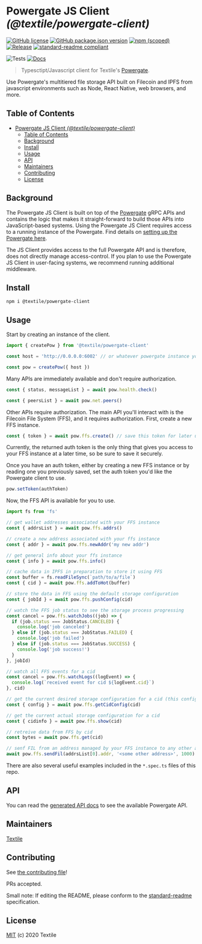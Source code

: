 # Powergate JS Client _(@textile/powergate-client)_

[![GitHub license](https://img.shields.io/github/license/textileio/js-powergate-client.svg)](./LICENSE)
[![GitHub package.json version](https://img.shields.io/github/package-json/v/textileio/js-powergate-client.svg?style=popout-square)](./package.json)
[![npm (scoped)](https://img.shields.io/npm/v/@textile/powergate-client.svg?style=popout-square)](https://www.npmjs.com/package/@textile/powergate-client)
[![Release](https://img.shields.io/github/release/textileio/js-powergate-client.svg)](https://github.com/textileio/js-powergate-client/releases/latest)
[![standard-readme compliant](https://img.shields.io/badge/standard--readme-OK-green.svg)](https://github.com/RichardLitt/standard-readme)

![Tests](https://github.com/textileio/js-powergate-client/workflows/Test/badge.svg)
[![Docs](https://github.com/textileio/js-powergate-client/workflows/Docs/badge.svg)](https://textileio.github.io/js-powergate-client)

> Typesctipt/Javascript client for Textile's [Powergate](https://github.com/textileio/powergate).

Use Powergate's multitiered file storage API built on Filecoin and IPFS from javascript environments such as Node, React Native, web browsers, and more.

## Table of Contents

- [Powergate JS Client _(@textile/powergate-client)_](#powergate-js-client-textilepowergate-client)
  - [Table of Contents](#table-of-contents)
  - [Background](#background)
  - [Install](#install)
  - [Usage](#usage)
  - [API](#api)
  - [Maintainers](#maintainers)
  - [Contributing](#contributing)
  - [License](#license)

## Background

The Powergate JS Client is built on top of the [Powergate](https://github.com/textileio/powergate/) gRPC APIs and contains the logic that makes it straight-forward to build those APIs into JavaScript-based systems. Using the Powergate JS Client requires access to a running instance of the Powergate. Find details on [setting up the Powergate here](https://github.com/textileio/powergate/#installation).

The JS Client provides access to the full Powergate API and is therefore, does not directly manage access-control. If you plan to use the Powergate JS Client in user-facing systems, we recommend running additional middleware.

## Install

```
npm i @textile/powergate-client
```

## Usage

Start by creating an instance of the client.

```typescript
import { createPow } from '@textile/powergate-client'

const host = 'http://0.0.0.0:6002' // or whatever powergate instance you want

const pow = createPow({ host })
```

Many APIs are immediately available and don't require authorization.

```typescript
const { status, messageList } = await pow.health.check()

const { peersList } = await pow.net.peers()
```

Other APIs require authorization. The main API you'll interact with is the Filecoin File System (FFS), and it requires authorization. First, create a new FFS instance.

```typescript
const { token } = await pow.ffs.create() // save this token for later use!
```

Currently, the returned auth token is the only thing that gives you access to your FFS instance at a later time, so be sure to save it securely.

Once you have an auth token, either by creating a new FFS instance or by reading one you previously saved, set the auth token you'd like the Powergate client to use.

```typescript
pow.setToken(authToken)
```

Now, the FFS API is available for you to use.

```typescript
import fs from 'fs'

// get wallet addresses associated with your FFS instance
const { addrsList } = await pow.ffs.addrs()

// create a new address associated with your ffs instance
const { addr } = await pow.ffs.newAddr('my new addr')

// get general info about your ffs instance
const { info } = await pow.ffs.info()

// cache data in IPFS in preparation to store it using FFS
const buffer = fs.readFileSync(`path/to/a/file`)
const { cid } = await pow.ffs.addToHot(buffer)

// store the data in FFS using the default storage configuration
const { jobId } = await pow.ffs.pushConfig(cid)

// watch the FFS job status to see the storage process progressing
const cancel = pow.ffs.watchJobs((job) => {
  if (job.status === JobStatus.CANCELED) {
    console.log('job canceled')
  } else if (job.status === JobStatus.FAILED) {
    console.log('job failed')
  } else if (job.status === JobStatus.SUCCESS) {
    console.log('job success!')
  }
}, jobId)

// watch all FFS events for a cid
const cancel = pow.ffs.watchLogs((logEvent) => {
  console.log(`received event for cid ${logEvent.cid}`)
}, cid)

// get the current desired storage configuration for a cid (this configuration may not be realized yet)
const { config } = await pow.ffs.getCidConfig(cid)

// get the current actual storage configuration for a cid
const { cidinfo } = await pow.ffs.show(cid)

// retreive data from FFS by cid
const bytes = await pow.ffs.get(cid)

// senf FIL from an address managed by your FFS instance to any other address
await pow.ffs.sendFil(addrsList[0].addr, '<some other address>', 1000)
```

There are also several useful examples included in the `*.spec.ts` files of this repo.

## API

You can read the [generated API docs](https://textileio.github.io/js-powergate-client/) to see the available Powergate API.

## Maintainers

[Textile](https://github.com/textileio)

## Contributing

See [the contributing file](CONTRIBUTING.md)!

PRs accepted.

Small note: If editing the README, please conform to the [standard-readme](https://github.com/RichardLitt/standard-readme) specification.

## License

[MIT](LICENSE) (c) 2020 Textile
